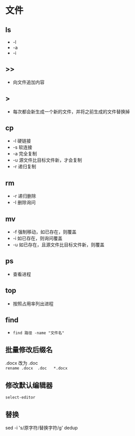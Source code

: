 # 文件
## ls
* -l
* -a
* -i

## >>
* 向文件追加内容

## >
* 每次都会新生成一个新的文件，并将之前生成的文件替换掉

## cp
* -l 硬链接
* -s 软连接
* -a 完全复制
* -u 源文件比目标文件新，才会复制
* -r 递归复制

## rm
* -r 递归删除
* -I 删除询问

## mv
* -f 强制移动，如已存在，则覆盖
* -i 如已存在，则询问覆盖
* -u 如已存在，且源文件比目标文件新，则覆盖

## ps
* 查看进程
 
## top
* 按照占用率列出进程

## find
* `find 路径 -name "文件名"`

## 批量修改后缀名
.docx 改为 .doc  
`rename .docx  .doc   *.docx` 

## 修改默认编辑器
`select-editor`

## 替换
sed -i  's/原字符/替换字符/g' dedup
